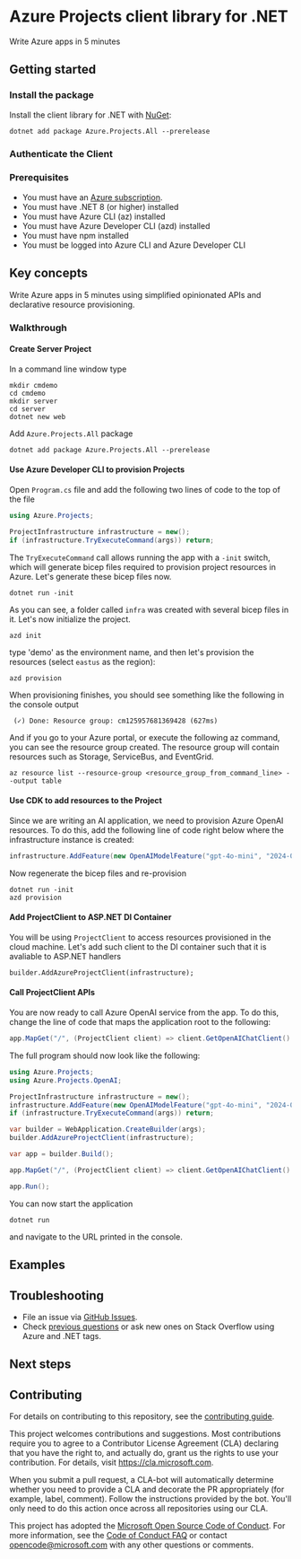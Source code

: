 # Azure Projects client library for .NET

Write Azure apps in 5 minutes

## Getting started

### Install the package

Install the client library for .NET with [NuGet](https://www.nuget.org/ ):

```dotnetcli
dotnet add package Azure.Projects.All --prerelease
```

### Authenticate the Client

### Prerequisites

* You must have an [Azure subscription](https://azure.microsoft.com/free/dotnet/).
* You must have .NET 8 (or higher) installed
* You must have Azure CLI (az) installed
* You must have Azure Developer CLI (azd) installed
* You must have npm installed
* You must be logged into Azure CLI and Azure Developer CLI

## Key concepts

Write Azure apps in 5 minutes using simplified opinionated APIs and declarative resource provisioning.

### Walkthrough

#### Create Server Project

In a command line window type
```dotnetcli
mkdir cmdemo
cd cmdemo
mkdir server
cd server
dotnet new web
```

Add `Azure.Projects.All` package
```dotnetcli
dotnet add package Azure.Projects.All --prerelease
```
#### Use Azure Developer CLI to provision Projects

Open `Program.cs` file and add the following two lines of code to the top of the file
```csharp
using Azure.Projects;

ProjectInfrastructure infrastructure = new();
if (infrastructure.TryExecuteCommand(args)) return;
```

The `TryExecuteCommand` call allows running the app with a `-init` switch, which will generate bicep files required to provision project resources in Azure. Let's generate these bicep files now.
```dotnetcli
dotnet run -init
```
As you can see, a folder called `infra` was created with several bicep files in it. Let's now initialize the project.

```dotnetcli
azd init
```
type 'demo' as the environment name, and then let's provision the resources (select `eastus` as the region):
```dotnetcli
azd provision
```
When provisioning finishes, you should see something like the following in the console output
```dotnetcli
 (✓) Done: Resource group: cm125957681369428 (627ms)
```
And if you go to your Azure portal, or execute the following az command, you can see the resource group created. The resource group will contain resources such as Storage, ServiceBus, and EventGrid.
```dotnetcli
az resource list --resource-group <resource_group_from_command_line> --output table
```

#### Use CDK to add resources to the Project

Since we are writing an AI application, we need to provision Azure OpenAI resources. To do this, add the following line of code right below where the infrastructure instance is created:
```csharp
infrastructure.AddFeature(new OpenAIModelFeature("gpt-4o-mini", "2024-07-18"));
```
Now regenerate the bicep files and re-provision
```dotnetcli
dotnet run -init
azd provision
```

#### Add ProjectClient to ASP.NET DI Container
You will be using `ProjectClient` to access resources provisioned in the cloud machine. Let's add such client to the DI container such that it is avaliable to ASP.NET handlers
```dotnetcli
builder.AddAzureProjectClient(infrastructure);
```
#### Call ProjectClient APIs

You are now ready to call Azure OpenAI service from the app. To do this, change the line of code that maps the application root to the following:

```csharp
app.MapGet("/", (ProjectClient client) => client.GetOpenAIChatClient().CompleteChat("list all noble gases").AsText());
```

The full program should now look like the following:
```csharp
using Azure.Projects;
using Azure.Projects.OpenAI;

ProjectInfrastructure infrastructure = new();
infrastructure.AddFeature(new OpenAIModelFeature("gpt-4o-mini", "2024-07-18"));
if (infrastructure.TryExecuteCommand(args)) return;

var builder = WebApplication.CreateBuilder(args);
builder.AddAzureProjectClient(infrastructure);

var app = builder.Build();

app.MapGet("/", (ProjectClient client) => client.GetOpenAIChatClient().CompleteChat("list all noble gases").AsText());

app.Run();
```

You can now start the application
```dotnetcli
dotnet run
```
and navigate to the URL printed in the console.

## Examples

## Troubleshooting

-   File an issue via [GitHub Issues](https://github.com/Azure/azure-sdk-for-net/issues).
-   Check [previous questions](https://stackoverflow.com/questions/tagged/azure+.net) or ask new ones on Stack Overflow using Azure and .NET tags.

## Next steps

## Contributing

For details on contributing to this repository, see the [contributing
guide][cg].

This project welcomes contributions and suggestions. Most contributions
require you to agree to a Contributor License Agreement (CLA) declaring
that you have the right to, and actually do, grant us the rights to use
your contribution. For details, visit <https://cla.microsoft.com>.

When you submit a pull request, a CLA-bot will automatically determine
whether you need to provide a CLA and decorate the PR appropriately
(for example, label, comment). Follow the instructions provided by the
bot. You'll only need to do this action once across all repositories
using our CLA.

This project has adopted the [Microsoft Open Source Code of Conduct][coc]. For
more information, see the [Code of Conduct FAQ][coc_faq] or contact
<opencode@microsoft.com> with any other questions or comments.

<!-- LINKS -->
[cg]: https://github.com/Azure/azure-sdk-for-net/blob/main/sdk/resourcemanager/Azure.ResourceManager/docs/CONTRIBUTING.md
[coc]: https://opensource.microsoft.com/codeofconduct/
[coc_faq]: https://opensource.microsoft.com/codeofconduct/faq/